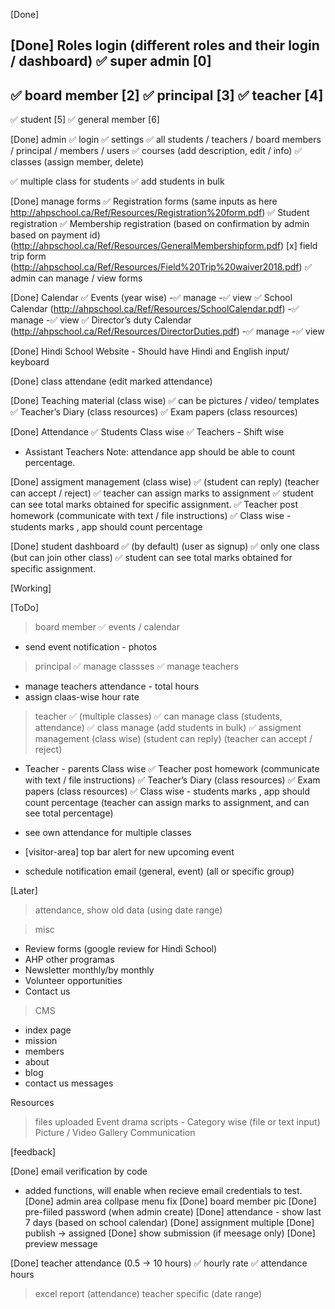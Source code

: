 [Done]

[Done] Roles login (different roles and their login / dashboard)
✅ super admin [0]
---
✅ board member [2]
✅ principal [3]
✅ teacher [4]
---
✅ student [5]
✅ general member [6]

[Done] admin
✅ login
✅ settings
✅ all students / teachers / board members / principal / members / users
✅ courses (add description, edit / info)
✅ classes (assign member, delete)

✅ multiple class for students
✅ add students in bulk

[Done] manage forms
✅ Registration forms (same inputs as here http://ahpschool.ca/Ref/Resources/Registration%20form.pdf)
✅ Student registration 
✅ Membership registration (based on confirmation by admin based on payment id) (http://ahpschool.ca/Ref/Resources/GeneralMembershipform.pdf)
[x] field trip form (http://ahpschool.ca/Ref/Resources/Field%20Trip%20waiver2018.pdf)
✅ admin can manage / view forms

[Done] Calendar
✅ Events (year wise)
-✅ manage
-✅ view
✅ School Calendar (http://ahpschool.ca/Ref/Resources/SchoolCalendar.pdf)
-✅ manage
-✅ view
✅ Director’s duty Calendar (http://ahpschool.ca/Ref/Resources/DirectorDuties.pdf)
-✅ manage
-✅ view

[Done] Hindi School Website - Should have Hindi and English input/ keyboard

[Done] class attendane (edit marked attendance)

[Done] Teaching material (class wise)
✅ can be pictures / video/ templates 
✅ Teacher’s Diary  (class resources)
✅ Exam papers (class resources)

[Done] Attendance
✅ Students Class wise 
✅ Teachers - Shift wise
- Assistant Teachers 
Note: attendance app should be able to count percentage.

[Done] assigment management (class wise)
✅ (student can reply) (teacher can accept / reject)
✅ teacher can assign marks to assignment
✅ student can see total marks obtained for specific assignment.
✅ Teacher post homework (communicate with text / file instructions)
✅ Class wise - students marks , app should count percentage

[Done] student dashboard
✅ (by default) (user as signup)
✅ only one class (but can join other class)
✅ student can see total marks obtained for specific assignment.

[Working]

[ToDo]

> board member
✅ events / calendar
- send event notification - photos

> principal
✅ manage classses
✅ manage teachers
- manage teachers attendance - total hours
- assign claas-wise hour rate

> teacher
✅ (multiple classes)
✅ can manage class (students, attendance)
✅ class manage (add students in bulk)
✅ assigment management (class wise) (student can reply) (teacher can accept / reject)
- Teacher - parents Class wise
✅ Teacher post homework (communicate with text / file instructions)
✅ Teacher’s Diary  (class resources)
✅ Exam papers (class resources)
✅ Class wise - students marks , app should count percentage  (teacher can assign marks to assignment, and can see total percentage)
- see own attendance for multiple classes


- [visitor-area] top bar alert for new upcoming event
- schedule notification email (general, event) (all or specific group)

[Later]

> attendance, show old data (using date range)

> misc
- Review forms (google review for Hindi School)
- AHP other programas
- Newsletter monthly/by monthly 
- Volunteer opportunities
- Contact us

> CMS
- index page
- mission
- members
- about
- blog
- contact us messages

Resources
> files uploaded
> Event drama scripts - Category wise (file or text input)
> Picture / Video Gallery 
> Communication

[feedback]

[Done] email verification by code
- added functions, will enable when recieve email credentials to test.
[Done] admin area collpase menu fix
[Done] board member pic
[Done] pre-fiiled password (when admin create)
[Done] attendance - show last 7 days (based on school calendar)
[Done] assignment multiple
[Done] publish -> assigned 
[Done] show submission (if meesage only)
[Done] preview message

[Done] teacher attendance (0.5 -> 10 hours)
✅ hourly rate
✅ attendance hours

> excel report (attendance) teacher specific (date range)